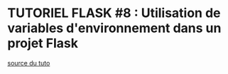 TUTORIEL FLASK #8 : Utilisation de variables d'environnement dans un projet Flask
=================================================================================


[source du tuto](https://www.youtube.com/watch?v=FdA1P7dY_18&list=PLV1TsfPiCx8PXHsHeJKvSSC8zfi4Kvcfs&index=8)